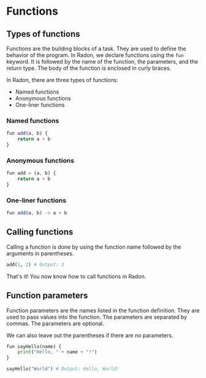 # Functions

## Types of functions

Functions are the building blocks of a task. They are used to define the behavior of the program. In Radon, we declare functions using the `fun` keyword. It is followed by the name of the function, the parameters, and the return type. The body of the function is enclosed in curly braces.

In Radon, there are three types of functions:

- Named functions
- Anonymous functions
- One-liner functions

### Named functions

```js linenums="1" title="named_functions.rn"
fun add(a, b) {
    return a + b
}
```

### Anonymous functions

```js linenums="1" title="anonymous_functions.rn"
fun add = (a, b) {
    return a + b
}
```

### One-liner functions

```js linenums="1" title="one_liner_functions.rn"
fun add(a, b) -> a + b
```

## Calling functions

Calling a function is done by using the function name followed by the arguments in parentheses.

```py linenums="1" title="calling_functions.rn"
add(1, 2) # Output: 3
```

That's it! You now know how to call functions in Radon.

## Function parameters

Function parameters are the names listed in the function definition. They are used to pass values into the function. The parameters are separated by commas. The parameters are optional.

We can also leave out the parentheses if there are no parameters.

```py linenums="1" title="function_parameters.rn"
fun sayHello(name) {
    print("Hello, " + name + "!")
}

sayHello("World") # Output: Hello, World!
```
